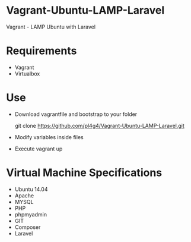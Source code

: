 Vagrant-Ubuntu-LAMP-Laravel
===========================

Vagrant - LAMP Ubuntu with Laravel

Requirements
============

- Vagrant
- Virtualbox

Use
===

- Download vagrantfile and bootstrap to your folder
  
  git clone https://github.com/pl4g4/Vagrant-Ubuntu-LAMP-Laravel.git

- Modify variables inside files
  
- Execute vagrant up

Virtual Machine Specifications
==============================

 - Ubuntu 14.04
 - Apache
 - MYSQL
 - PHP
 - phpmyadmin
 - GIT
 - Composer
 - Laravel
